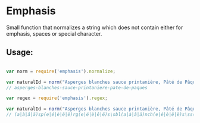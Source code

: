 # Emphasis

Small function that normalizes a string which does not contain either for emphasis, spaces or special character.

## Usage:

```javascript

var norm = require('emphasis').normalize;

var naturalId = norm("Asperges blanches sauce printanière, Pâté de Pâques");
// asperges-blanches-sauce-printaniere-pate-de-paques

var regex = require('emphasis').regex;

var naturalId = norm("Asperges blanches sauce printanière, Pâté de Pâques");
// (a|à|â|ä)sp(e|é|è|ê|ë)rg(e|é|è|ê|ë)s\sbl(a|à|â|ä)nch(e|é|è|ê|ë)s\ss(a|à|â|ä)(u|ù|û|ü)c(e|é|è|ê|ë)\spr(i|î|ï)nt(a|à|â|ä)n(i|î|ï)(e|é|è|ê|ë)r(e|é|è|ê|ë),\sp(a|à|â|ä)t(e|é|è|ê|ë)\sd(e|é|è|ê|ë)\sp(a|à|â|ä)q(u|ù|û|ü)(e|é|è|ê|ë)s

```